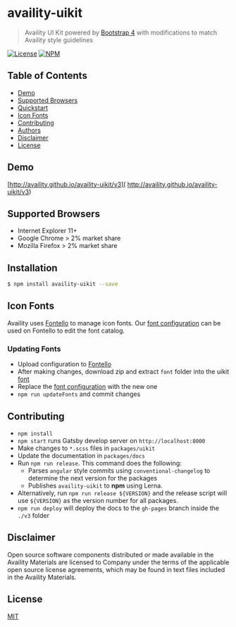 # availity-uikit

> Availity UI Kit powered by [Bootstrap 4](http://v4-alpha.getbootstrap.com/) with modifications to match Availity style guidelines

[![License](https://img.shields.io/badge/license-MIT-blue.svg?style=for-the-badge&logo=MIT)](http://opensource.org/licenses/MIT)
[![NPM](http://img.shields.io/npm/v/availity-uikit.svg?style=for-the-badge&&logo=npm)](https://npmjs.org/package/availity-uikit)

## Table of Contents
* [Demo](#demo)
* [Supported Browsers](#supported-browsers)
* [Quickstart](#quickstart)
* [Icon Fonts](#icon-fonts)
* [Contributing](#contributing)
* [Authors](#authors)
* [Disclaimer](#disclaimer)
* [License](#license)

## Demo

[http://availity.github.io/availity-uikit/v3]( http://availity.github.io/availity-uikit/v3)

## Supported Browsers

* Internet Explorer 11+
* Google Chrome > 2% market share
* Mozilla Firefox > 2% market share

## Installation

>
```bash
$ npm install availity-uikit --save
```
## Icon Fonts

Availity uses [Fontello](http://fontello.com/) to manage icon fonts.  Our [font configuration](./packages/uikit/fonts/config.json) can be used on Fontello to edit the font catalog.

### Updating Fonts

+ Upload configuration to [Fontello](http://fontello.com/)
+ After making changes, download zip and extract `font` folder into the uikit [font](./packages/uikit/fonts/)
+ Replace the [font configuration](./packages/uikit/fonts/config.json) with the new one
+ `npm run updateFonts` and commit changes

## Contributing

+ `npm install`
+ `npm start` runs Gatsby develop server on `http://localhost:8000`
+ Make changes to `*.scss` files in  `packages/uikit`
+ Update the documentation in `packages/docs`
+ Run `npm run release`. This command does the following:
    + Parses `angular` style commits using `conventional-changelog` to determine the next version for the packages
    + Publishes `availity-uikit` to **npm** using Lerna.
+ Alternatively, run `npm run release ${VERSION}` and the release script will use `${VERSION}` as the version number for all packages.
+ `npm run deploy` will deploy the docs to the `gh-pages` branch inside the `./v3` folder

## Disclaimer

Open source software components distributed or made available in the Availity Materials are licensed to Company under the terms of the applicable open source license agreements, which may be found in text files included in the Availity Materials.

## License

[MIT](./LICENSE)
